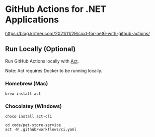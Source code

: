 # GitHub Actions for .NET Applications

https://blog.kritner.com/2021/11/29/cicd-for-net6-with-github-actions/




## Run Locally (Optional)

Run GitHub Actions locally with [Act](https://github.com/nektos/act).

Note: Act requires Docker to be running locally.

### Homebrew (Mac)
```
brew install act
```

### Chocolatey (Windows)
```
choco install act-cli
```

```
cd code/pet-store-service
act -W .github/workflows/ci.yaml
```